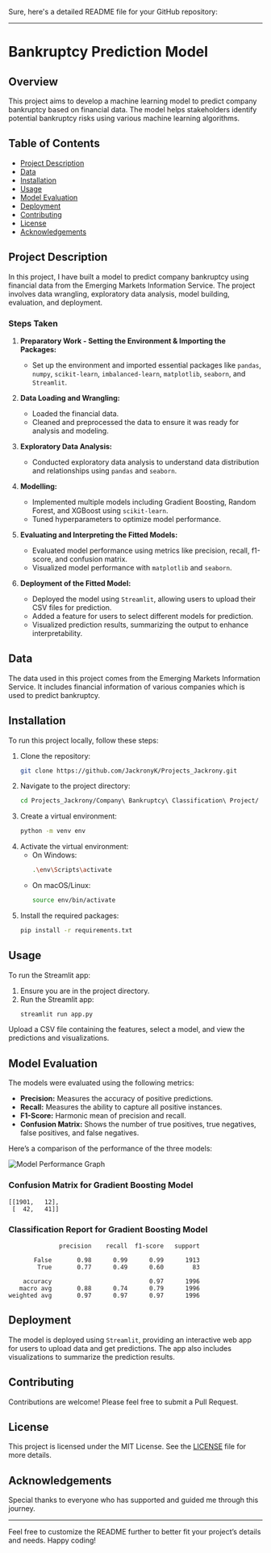 Sure, here's a detailed README file for your GitHub repository:

---

# Bankruptcy Prediction Model

## Overview

This project aims to develop a machine learning model to predict company bankruptcy based on financial data. The model helps stakeholders identify potential bankruptcy risks using various machine learning algorithms.

## Table of Contents

- [Project Description](#project-description)
- [Data](#data)
- [Installation](#installation)
- [Usage](#usage)
- [Model Evaluation](#model-evaluation)
- [Deployment](#deployment)
- [Contributing](#contributing)
- [License](#license)
- [Acknowledgements](#acknowledgements)

## Project Description

In this project, I have built a model to predict company bankruptcy using financial data from the Emerging Markets Information Service. The project involves data wrangling, exploratory data analysis, model building, evaluation, and deployment.

### Steps Taken

1. **Preparatory Work - Setting the Environment & Importing the Packages:**
   - Set up the environment and imported essential packages like `pandas`, `numpy`, `scikit-learn`, `imbalanced-learn`, `matplotlib`, `seaborn`, and `Streamlit`.

2. **Data Loading and Wrangling:**
   - Loaded the financial data.
   - Cleaned and preprocessed the data to ensure it was ready for analysis and modeling.

3. **Exploratory Data Analysis:**
   - Conducted exploratory data analysis to understand data distribution and relationships using `pandas` and `seaborn`.

4. **Modelling:**
   - Implemented multiple models including Gradient Boosting, Random Forest, and XGBoost using `scikit-learn`.
   - Tuned hyperparameters to optimize model performance.

5. **Evaluating and Interpreting the Fitted Models:**
   - Evaluated model performance using metrics like precision, recall, f1-score, and confusion matrix.
   - Visualized model performance with `matplotlib` and `seaborn`.

6. **Deployment of the Fitted Model:**
   - Deployed the model using `Streamlit`, allowing users to upload their CSV files for prediction.
   - Added a feature for users to select different models for prediction.
   - Visualized prediction results, summarizing the output to enhance interpretability.

## Data

The data used in this project comes from the Emerging Markets Information Service. It includes financial information of various companies which is used to predict bankruptcy.

## Installation

To run this project locally, follow these steps:

1. Clone the repository:
   ```sh
   git clone https://github.com/JackronyK/Projects_Jackrony.git
   ```
2. Navigate to the project directory:
   ```sh
   cd Projects_Jackrony/Company\ Bankruptcy\ Classification\ Project/
   ```
3. Create a virtual environment:
   ```sh
   python -m venv env
   ```
4. Activate the virtual environment:
   - On Windows:
     ```sh
     .\env\Scripts\activate
     ```
   - On macOS/Linux:
     ```sh
     source env/bin/activate
     ```
5. Install the required packages:
   ```sh
   pip install -r requirements.txt
   ```

## Usage

To run the Streamlit app:

1. Ensure you are in the project directory.
2. Run the Streamlit app:
   ```sh
   streamlit run app.py
   ```

Upload a CSV file containing the features, select a model, and view the predictions and visualizations.

## Model Evaluation

The models were evaluated using the following metrics:

- **Precision:** Measures the accuracy of positive predictions.
- **Recall:** Measures the ability to capture all positive instances.
- **F1-Score:** Harmonic mean of precision and recall.
- **Confusion Matrix:** Shows the number of true positives, true negatives, false positives, and false negatives.

Here’s a comparison of the performance of the three models:

![Model Performance Graph](link-to-graph)

### Confusion Matrix for Gradient Boosting Model
```plaintext
[[1901,   12],
 [  42,   41]]
```

### Classification Report for Gradient Boosting Model
```plaintext
              precision    recall  f1-score   support

       False       0.98      0.99      0.99      1913
        True       0.77      0.49      0.60        83

    accuracy                           0.97      1996
   macro avg       0.88      0.74      0.79      1996
weighted avg       0.97      0.97      0.97      1996
```

## Deployment

The model is deployed using `Streamlit`, providing an interactive web app for users to upload data and get predictions. The app also includes visualizations to summarize the prediction results.

## Contributing

Contributions are welcome! Please feel free to submit a Pull Request.

## License

This project is licensed under the MIT License. See the [LICENSE](LICENSE) file for more details.

## Acknowledgements

Special thanks to everyone who has supported and guided me through this journey.

---

Feel free to customize the README further to better fit your project’s details and needs. Happy coding!